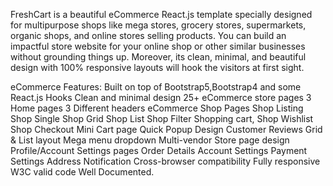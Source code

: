 FreshCart is a beautiful eCommerce React.js template specially designed for multipurpose shops like mega stores, grocery stores, supermarkets, organic shops, and online stores selling products. You can build an impactful store website for your online shop or other similar businesses without grounding things up. Moreover, its clean, minimal, and beautiful design with 100% responsive layouts will hook the visitors at first sight.

eCommerce Features:
Built on top of Bootstrap5,Bootstrap4 and some React.js Hooks
Clean and minimal design
25+ eCommerce store pages
3 Home pages
3 Different headers
eCommerce Shop Pages
Shop Listing
Shop Single
Shop Grid
Shop List
Shop Filter
Shopping cart,
Shop Wishlist
Shop Checkout
Mini Cart page
Quick Popup Design
Customer Reviews
Grid & List layout
Mega menu dropdown
Multi-vendor Store page design
Profile/Account Settings pages
Order Details
Account Settings
Payment Settings
Address
Notification
Cross-browser compatibility
Fully responsive
W3C valid code
Well Documented.
